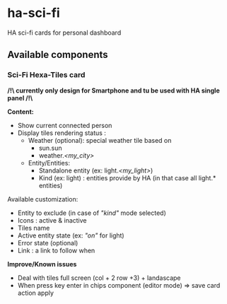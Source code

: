 # ha-sci-fi
HA sci-fi cards for personal dashboard

## Available components
### Sci-Fi Hexa-Tiles card

**/!\ currently only design for Smartphone and tu be used with  HA single panel /!\\**

**Content:**
- Show current connected person
- Display tiles rendering status :
    - Weather (optional): special weather tile based on 
        - sun.sun 
        - weather.*<my_city>*
    - Entity/Entities:
        - Standalone entity (ex: light.*<my_light>*)
        - Kind (ex: light) : entities provide by HA (in that case all light.* entities)

Available customization:
- Entity to exclude (in case of *"kind"* mode selected)
- Icons : active & inactive
- Tiles name
- Active entity state (ex: *"on"* for light)
- Error state (optional)
- Link : a link to follow when 

**Improve/Known issues**
- Deal with tiles full screen (col + 2 row +3) + landascape
- When press key enter in chips component (editor mode) => save card action apply
